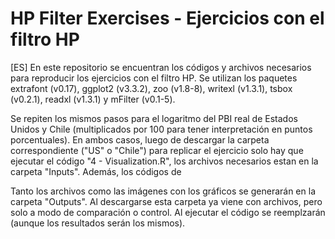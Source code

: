 # HP Filter Exercises - Ejercicios con el filtro HP

[ES] En este repositorio se encuentran los códigos y archivos necesarios para reproducir los ejercicios con el filtro HP. Se utilizan los paquetes extrafont (v0.17), ggplot2 (v3.3.2),  zoo (v1.8-8), writexl (v1.3.1), tsbox (v0.2.1), readxl (v1.3.1) y mFilter (v0.1-5).

Se repiten los mismos pasos para el logaritmo del PBI real de Estados Unidos y Chile (multiplicados por 100 para tener interpretación en puntos porcentuales). En ambos casos, luego de descargar la carpeta correspondiente ("US" o "Chile") para replicar el ejercicio solo hay que ejecutar el código "4 - Visualization.R", los archivos necesarios estan en la carpeta "Inputs". Además, los códigos de

Tanto los archivos como las imágenes con los gráficos se generarán en la carpeta "Outputs". Al descargarse esta carpeta ya viene con archivos, pero solo a modo de comparación o control. Al ejecutar el código se reemplzarán (aunque los resultados serán los mismos).
